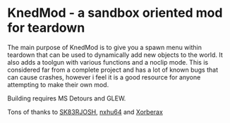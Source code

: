 # KnedMod - a sandbox oriented mod for teardown

The main purpose of KnedMod is to give you a spawn menu within teardown that can be used to dynamically add new objects to the world. 
It also adds a toolgun with various functions and a noclip mode.
This is considered far from a complete project and has a lot of known bugs that can cause crashes, however i feel it is a good resource for anyone attempting to make their own mod. 

Building requires MS Detours and GLEW.

Tons of thanks to [SK83RJOSH](https://github.com/SK83RJOSH), [nxhu64](https://github.com/nxhu64) and [Xorberax](https://github.com/ss-gnalvesteffer)
